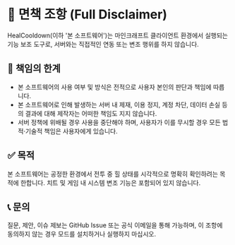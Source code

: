 # 📄 면책 조항 (Full Disclaimer)

HealCooldown(이하 '본 소프트웨어')는 마인크래프트 클라이언트 환경에서 실행되는 기능 보조 도구로, 서버와는 직접적인 연동 또는 변조 행위를 하지 않습니다.

## 📌 책임의 한계

- 본 소프트웨어의 사용 여부 및 방식은 전적으로 사용자 본인의 판단과 책임에 따릅니다.
- 본 소프트웨어로 인해 발생하는 서버 내 제재, 이용 정지, 계정 차단, 데이터 손실 등의 결과에 대해 제작자는 어떠한 책임도 지지 않습니다.
- 서버 정책에 위배될 경우 사용을 중단해야 하며, 사용자가 이를 무시할 경우 모든 법적·기술적 책임은 사용자에게 있습니다.

## ✅ 목적

본 소프트웨어는 공정한 환경에서 전투 중 힐 상태를 시각적으로 명확히 확인하려는 목적에 한합니다. 치트 및 게임 내 시스템 변조 기능은 포함되어 있지 않습니다.

## 📞 문의

질문, 제안, 이슈 제보는 GitHub Issue 또는 공식 이메일을 통해 가능하며, 이 조항에 동의하지 않는 경우 모드를 설치하거나 실행하지 마십시오.